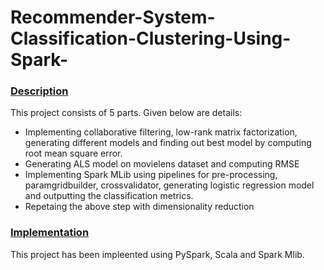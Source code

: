 # Recommender-System-Classification-Clustering-Using-Spark-
<h3><u>Description</u></h3>
This project consists of 5 parts. Given below are details:
<ul>
  <li>Implementing collaborative filtering, low-rank matrix factorization, generating different models and finding out best model by computing root mean square error.</li>
  <li>Generating ALS model on movielens dataset and computing RMSE</li>
  <li>Implementing Spark MLib using pipelines for pre-processing, paramgridbuilder, crossvalidator, generating  logistic regression model and outputting the classification metrics.</li>
  <li>Repetaing the above step with dimensionality reduction</li></ul>
 
 <h3><u>Implementation</u></h3>
 This project has been impleented using PySpark, Scala and Spark Mlib.
